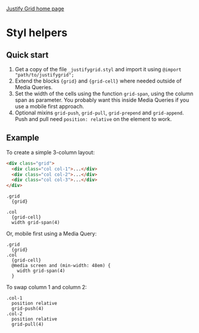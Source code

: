 [Justify Grid home page](http://justifygrid.com/)

# Styl helpers

## Quick start

1. Get a copy of the file `_justifygrid.styl` and import
   it using `@import "path/to/justifygrid";`
2. Extend the blocks `{grid}` and `{grid-cell}` where needed outside of
   Media Queries.
3. Set the width of the cells using the function `grid-span`, using the column
   span as parameter. You probably want this inside Media Queries if you use a
   mobile first approach.
4. Optional mixins `grid-push`, `grid-pull`, `grid-prepend` and `grid-append`.
   Push and pull need `position: relative` on the element to work.

## Example

To create a simple 3-column layout:

```html
<div class="grid">
  <div class="col col-1">...</div>
  <div class="col col-2">...</div>
  <div class="col col-3">...</div>
</div>
```

```styl
.grid
  {grid}

.col
  {grid-cell}
  width grid-span(4)
```

Or, mobile first using a Media Query:

```styl
.grid
  {grid}
.col
  {grid-cell}
  @media screen and (min-width: 48em) {
    width grid-span(4)
  }
```

To swap column 1 and column 2:

```styl
.col-1
  position relative
  grid-push(4)
.col-2
  position relative
  grid-pull(4)
```
